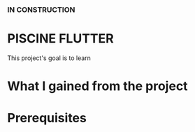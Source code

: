 ### IN CONSTRUCTION ###

# PISCINE FLUTTER
This project's goal is to learn <br />

# What I gained from the project

# Prerequisites

